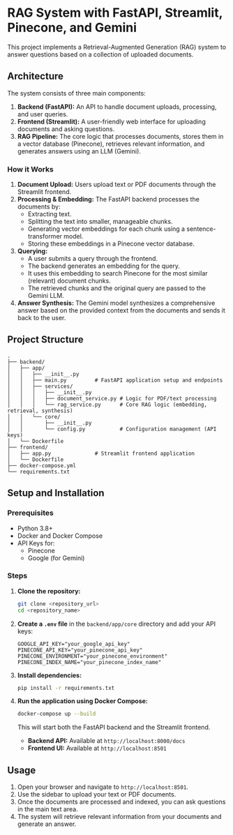 # RAG System with FastAPI, Streamlit, Pinecone, and Gemini

This project implements a Retrieval-Augmented Generation (RAG) system to answer questions based on a collection of uploaded documents.

## Architecture

The system consists of three main components:

1.  **Backend (FastAPI):** An API to handle document uploads, processing, and user queries.
2.  **Frontend (Streamlit):** A user-friendly web interface for uploading documents and asking questions.
3.  **RAG Pipeline:** The core logic that processes documents, stores them in a vector database (Pinecone), retrieves relevant information, and generates answers using an LLM (Gemini).

### How it Works

1.  **Document Upload:** Users upload text or PDF documents through the Streamlit frontend.
2.  **Processing & Embedding:** The FastAPI backend processes the documents by:
    * Extracting text.
    * Splitting the text into smaller, manageable chunks.
    * Generating vector embeddings for each chunk using a sentence-transformer model.
    * Storing these embeddings in a Pinecone vector database.
3.  **Querying:**
    * A user submits a query through the frontend.
    * The backend generates an embedding for the query.
    * It uses this embedding to search Pinecone for the most similar (relevant) document chunks.
    * The retrieved chunks and the original query are passed to the Gemini LLM.
4.  **Answer Synthesis:** The Gemini model synthesizes a comprehensive answer based on the provided context from the documents and sends it back to the user.

## Project Structure

```
.
├── backend/
│   ├── app/
│   │   ├── __init__.py
│   │   ├── main.py         # FastAPI application setup and endpoints
│   │   ├── services/
│   │   │   ├── __init__.py
│   │   │   ├── document_service.py # Logic for PDF/text processing
│   │   │   └── rag_service.py      # Core RAG logic (embedding, retrieval, synthesis)
│   │   └── core/
│   │       ├── __init__.py
│   │       └── config.py           # Configuration management (API keys)
│   └── Dockerfile
├── frontend/
│   ├── app.py              # Streamlit frontend application
│   └── Dockerfile
├── docker-compose.yml
└── requirements.txt
```

## Setup and Installation

### Prerequisites

* Python 3.8+
* Docker and Docker Compose
* API Keys for:
    * Pinecone
    * Google (for Gemini)

### Steps

1.  **Clone the repository:**
    ```bash
    git clone <repository_url>
    cd <repository_name>
    ```

2.  **Create a `.env` file** in the `backend/app/core` directory and add your API keys:
    ```env
    GOOGLE_API_KEY="your_google_api_key"
    PINECONE_API_KEY="your_pinecone_api_key"
    PINECONE_ENVIRONMENT="your_pinecone_environment"
    PINECONE_INDEX_NAME="your_pinecone_index_name"
    ```

3.  **Install dependencies:**
    ```bash
    pip install -r requirements.txt
    ```

4.  **Run the application using Docker Compose:**
    ```bash
    docker-compose up --build
    ```

    This will start both the FastAPI backend and the Streamlit frontend.

    * **Backend API:** Available at `http://localhost:8000/docs`
    * **Frontend UI:** Available at `http://localhost:8501`

## Usage

1.  Open your browser and navigate to `http://localhost:8501`.
2.  Use the sidebar to upload your text or PDF documents.
3.  Once the documents are processed and indexed, you can ask questions in the main text area.
4.  The system will retrieve relevant information from your documents and generate an answer.
